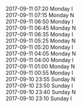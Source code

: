 2017-09-11 07:20 Monday  I  
2017-09-11 07:15 Monday  N  
2017-09-11 06:50 Monday  I  
2017-09-11 06:45 Monday  N  
2017-09-11 06:35 Monday  I  
2017-09-11 05:25 Monday  N  
2017-09-11 05:20 Monday  I  
2017-09-11 04:05 Monday  N  
2017-09-11 04:00 Monday  I  
2017-09-11 01:00 Monday  N  
2017-09-11 00:55 Monday  I  
2017-09-10 23:55 Sunday  N  
2017-09-10 23:50 Sunday  I  
2017-09-10 23:40 Sunday  N  
2017-09-10 23:10 Sunday  I  
